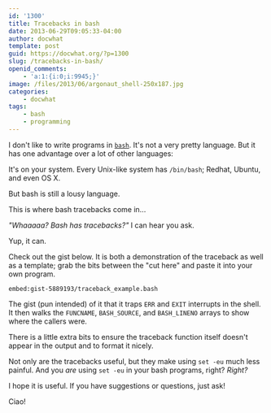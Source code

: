 ```yaml
---
id: '1300'
title: Tracebacks in bash
date: 2013-06-29T09:05:33-04:00
author: docwhat
template: post
guid: https://docwhat.org/?p=1300
slug: /tracebacks-in-bash/
openid_comments:
    - 'a:1:{i:0;i:9945;}'
image: /files/2013/06/argonaut_shell-250x187.jpg
categories:
    - docwhat
tags:
    - bash
    - programming
---
```


I don't like to write programs in
[`bash`](<https://en.wikipedia.org/wiki/Bash_(Unix_shell)>). It's not a very
pretty language. But it has one advantage over a lot of other languages:

It's on your system. Every Unix-like system has `/bin/bash`; Redhat, Ubuntu,
and even OS X.

But bash is still a lousy language.

This is where bash tracebacks come in...

_"Whaaaaa? Bash has tracebacks?"_ I can hear you ask.

Yup, it can.

<!-- more -->

Check out the gist below. It is both a demonstration of the traceback as well
as a template; grab the bits between the "cut here" and paste it into your own
program.

`embed:gist-5889193/traceback_example.bash`

The gist (pun intended) of it that it traps `ERR` and `EXIT` interrupts in the
shell. It then walks the `FUNCNAME`, `BASH_SOURCE`, and `BASH_LINENO` arrays
to show where the callers were.

There is a little extra bits to ensure the traceback function itself doesn't
appear in the output and to format it nicely.

Not only are the tracebacks useful, but they make using `set -eu` much less
painful. And you _are_ using `set -eu` in your bash programs, right? _Right?_

I hope it is useful. If you have suggestions or questions, just ask!

Ciao!
